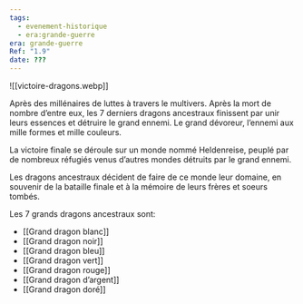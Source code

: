 ```yaml
---
tags:
  - evenement-historique
  - era:grande-guerre
era: grande-guerre
Ref: "1.9"
date: ???
---
```

![[victoire-dragons.webp]]

Après des millénaires de luttes à travers le multivers. Après la mort de nombre d’entre eux, les 7 derniers dragons ancestraux finissent par unir leurs essences et détruire le grand ennemi. Le grand dévoreur, l’ennemi aux mille formes et mille couleurs.

La victoire finale se déroule sur un monde nommé Heldenreise, peuplé par de nombreux réfugiés venus d’autres mondes détruits par le grand ennemi.

Les dragons ancestraux décident de faire de ce monde leur domaine, en souvenir de la bataille finale et à la mémoire de leurs frères et soeurs tombés.

Les 7 grands dragons ancestraux sont:
- [[Grand dragon blanc]]
- [[Grand dragon noir]]
- [[Grand dragon bleu]]
- [[Grand dragon vert]]
- [[Grand dragon rouge]]
- [[Grand dragon d’argent]]
- [[Grand dragon doré]]
